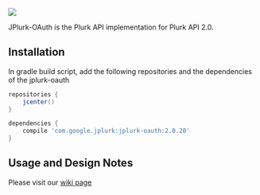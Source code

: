 ![](https://api.travis-ci.org/qrtt1/jplurk-oauth.svg?branch=master)

JPlurk-OAuth is the Plurk API implementation for Plurk API 2.0.

## Installation

In gradle build script, add the following repositories and the dependencies of the jplurk-oauth

```groovy
repositories {
    jcenter()
}

dependencies {
    compile 'com.google.jplurk:jplurk-oauth:2.0.20'
}
```

## Usage and Design Notes

Please visit our [wiki page](https://github.com/qrtt1/jplurk-oauth/wiki)
